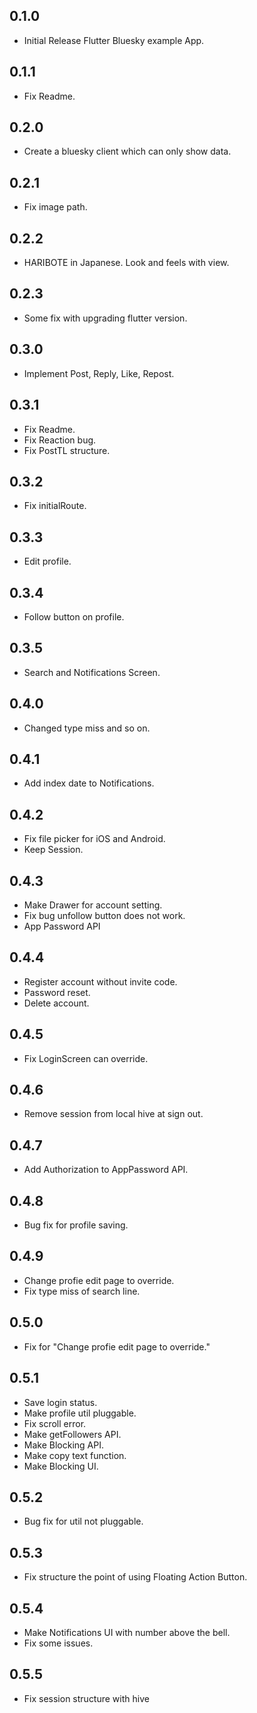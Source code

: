 ## 0.1.0

* Initial Release Flutter Bluesky example App.

## 0.1.1

* Fix Readme.

## 0.2.0
* Create a bluesky client which can only show data.

## 0.2.1
* Fix image path.

## 0.2.2
* HARIBOTE in Japanese.
  Look and feels with view.

## 0.2.3
* Some fix with upgrading flutter version.

## 0.3.0
* Implement Post, Reply, Like, Repost.

## 0.3.1
* Fix Readme.
* Fix Reaction bug.
* Fix PostTL structure.

## 0.3.2
* Fix initialRoute.

## 0.3.3
* Edit profile.

## 0.3.4
* Follow button on profile.

## 0.3.5
* Search and Notifications Screen.

## 0.4.0
* Changed type miss and so on.

## 0.4.1
* Add index date to Notifications.

## 0.4.2
* Fix file picker for iOS and Android.
* Keep Session.

## 0.4.3
* Make Drawer for account setting.
* Fix bug unfollow button does not work.
* App Password API

## 0.4.4
* Register account without invite code.
* Password reset.
* Delete account.

## 0.4.5
* Fix LoginScreen can override.

## 0.4.6
* Remove session from local hive at sign out.

## 0.4.7
* Add Authorization to AppPassword API.

## 0.4.8
* Bug fix for profile saving.

## 0.4.9
* Change profie edit page to override.
* Fix type miss of search line.

## 0.5.0
* Fix for "Change profie edit page to override."

## 0.5.1
* Save login status.
* Make profile util pluggable.
* Fix scroll error.
* Make getFollowers API.
* Make Blocking API.
* Make copy text function.
* Make Blocking UI.

## 0.5.2
* Bug fix for util not pluggable.

## 0.5.3
* Fix structure the point of using Floating Action Button.

## 0.5.4
* Make Notifications UI with number above the bell.
* Fix some issues.

## 0.5.5
* Fix session structure with hive
